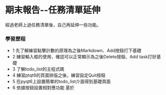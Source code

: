 # 期末報告--任務清單延伸
經過老師上過任務清單後，自己再延伸一些功能。
### 學習歷程
- 1 先了解練習點擊計數的原理為之後Markdown、Add按鈕打下基礎
- 2 練習輸入框的使用，確認可以正常顯示為之後Delete按鈕、Add task打好基礎
- 3 了解todo_list的主程式碼
- 4 練習ptqt6的頁面排版之後，練習設定Quit按鈕
- 5 在pyqt6上設置簡單的todo_list介面得到基礎頁面
- 6 依據按鈕設置相對應功能
基於
